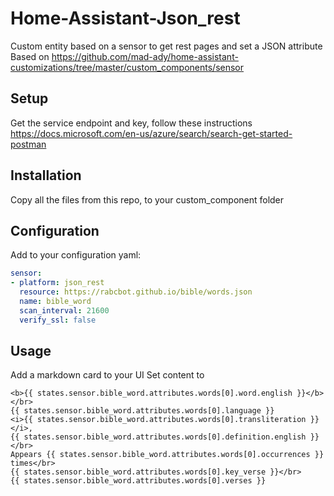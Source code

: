 # Home-Assistant-Json_rest
Custom entity based on a sensor to get rest pages and set a JSON attribute
Based on https://github.com/mad-ady/home-assistant-customizations/tree/master/custom_components/sensor

## Setup
Get the service endpoint and key, follow these instructions https://docs.microsoft.com/en-us/azure/search/search-get-started-postman

## Installation
Copy all the files from this repo, to your custom_component folder

## Configuration
Add to your configuration yaml:

```yaml
sensor:
- platform: json_rest
  resource: https://rabcbot.github.io/bible/words.json
  name: bible_word
  scan_interval: 21600
  verify_ssl: false
```

## Usage
Add a markdown card to your UI
Set content to
```
<b>{{ states.sensor.bible_word.attributes.words[0].word.english }}</b></br>
{{ states.sensor.bible_word.attributes.words[0].language }}
<i>{{ states.sensor.bible_word.attributes.words[0].transliteration }}</i>,
{{ states.sensor.bible_word.attributes.words[0].definition.english }}
</br>
Appears {{ states.sensor.bible_word.attributes.words[0].occurrences }} times</br>
{{ states.sensor.bible_word.attributes.words[0].key_verse }}</br>
{{ states.sensor.bible_word.attributes.words[0].verses }}
```
